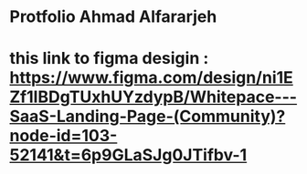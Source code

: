 # Protfolio Ahmad Alfararjeh
# this link to figma desigin : https://www.figma.com/design/ni1EZf1lBDgTUxhUYzdypB/Whitepace---SaaS-Landing-Page-(Community)?node-id=103-52141&t=6p9GLaSJg0JTifbv-1 
